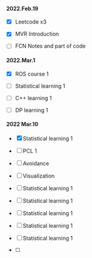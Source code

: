 

#### 2022.Feb.19

- [x] Leetcode x3

- [x]  MVR Introduction
- [ ] FCN Notes and part of code

#### 2022.Mar.1

- [x] ROS course 1
- [ ] Statistical learning 1
- [ ] C++ learning 1
- [ ] DP learning 1



#### 2022 Mar.10

- [x] Statistical learning 1
- [ ] PCL 1
- [ ] Avoidance
- [ ] Visualization



- [ ] Statistical learning 1
- [ ] Statistical learning 1
- [ ] Statistical learning 1
- [ ] Statistical learning 1
- [ ] Statistical learning 1
- [ ] 
